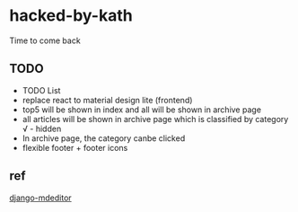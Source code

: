 # hacked-by-kath

Time to come back

## TODO

+ TODO List
+ replace react to material design lite (frontend)
+ top5 will be shown in index and all will be shown in archive page
+ all articles will be shown in archive page which is classified by category √ - hidden
+ In archive page, the category canbe clicked
+ flexible footer + footer icons

## ref

[django-mdeditor](https://github.com/pylixm/django-mdeditor)